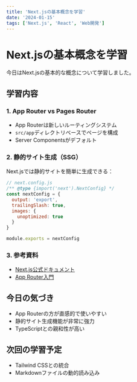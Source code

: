 ```yaml
---
title: 'Next.jsの基本概念を学習'
date: '2024-01-15'
tags: ['Next.js', 'React', 'Web開発']
---
```


# Next.jsの基本概念を学習

今日はNext.jsの基本的な概念について学習しました。

## 学習内容

### 1. App Router vs Pages Router
- App Routerは新しいルーティングシステム
- `src/app`ディレクトリベースでページを構成
- Server Componentsがデフォルト

### 2. 静的サイト生成（SSG）
Next.jsでは静的サイトを簡単に生成できる：

```javascript
// next.config.js
/** @type {import('next').NextConfig} */
const nextConfig = {
  output: 'export',
  trailingSlash: true,
  images: {
    unoptimized: true
  }
}

module.exports = nextConfig
```

### 3. 参考資料
- [Next.js公式ドキュメント](https://nextjs.org/docs)
- [App Router入門](https://nextjs.org/docs/app)

## 今日の気づき
- App Routerの方が直感的で使いやすい
- 静的サイト生成機能が非常に強力
- TypeScriptとの親和性が高い

## 次回の学習予定
- Tailwind CSSとの統合
- Markdownファイルの動的読み込み 